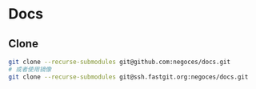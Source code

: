 # Docs

## Clone

```bash
git clone --recurse-submodules git@github.com:negoces/docs.git
# 或者使用镜像
git clone --recurse-submodules git@ssh.fastgit.org:negoces/docs.git
```
